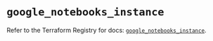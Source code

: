 # `google_notebooks_instance`

Refer to the Terraform Registry for docs: [`google_notebooks_instance`](https://registry.terraform.io/providers/hashicorp/google-beta/6.35.0/docs/resources/google_notebooks_instance).
